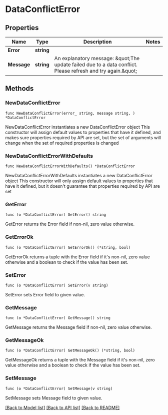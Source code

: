 # DataConflictError

## Properties

Name | Type | Description | Notes
------------ | ------------- | ------------- | -------------
**Error** | **string** |  | 
**Message** | **string** | An explanatory message: \&quot;The update failed due to a data conflict. Please refresh and try again.\&quot; | 

## Methods

### NewDataConflictError

`func NewDataConflictError(error_ string, message string, ) *DataConflictError`

NewDataConflictError instantiates a new DataConflictError object
This constructor will assign default values to properties that have it defined,
and makes sure properties required by API are set, but the set of arguments
will change when the set of required properties is changed

### NewDataConflictErrorWithDefaults

`func NewDataConflictErrorWithDefaults() *DataConflictError`

NewDataConflictErrorWithDefaults instantiates a new DataConflictError object
This constructor will only assign default values to properties that have it defined,
but it doesn't guarantee that properties required by API are set

### GetError

`func (o *DataConflictError) GetError() string`

GetError returns the Error field if non-nil, zero value otherwise.

### GetErrorOk

`func (o *DataConflictError) GetErrorOk() (*string, bool)`

GetErrorOk returns a tuple with the Error field if it's non-nil, zero value otherwise
and a boolean to check if the value has been set.

### SetError

`func (o *DataConflictError) SetError(v string)`

SetError sets Error field to given value.


### GetMessage

`func (o *DataConflictError) GetMessage() string`

GetMessage returns the Message field if non-nil, zero value otherwise.

### GetMessageOk

`func (o *DataConflictError) GetMessageOk() (*string, bool)`

GetMessageOk returns a tuple with the Message field if it's non-nil, zero value otherwise
and a boolean to check if the value has been set.

### SetMessage

`func (o *DataConflictError) SetMessage(v string)`

SetMessage sets Message field to given value.



[[Back to Model list]](../README.md#documentation-for-models) [[Back to API list]](../README.md#documentation-for-api-endpoints) [[Back to README]](../README.md)


